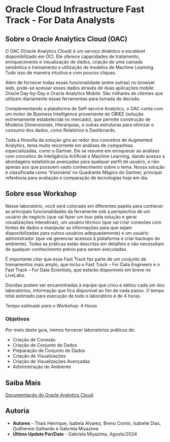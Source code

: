 # Oracle Cloud Infrastructure Fast Track - For Data Analysts

## Sobre o Oracle Analytics Cloud (OAC)

O OAC (Oracle Analytics Cloud) é um serviço dinâmico e escalável disponibilizado em OCI. Ele oferece capacidades de tratamento, enriquecimento e visualização de dados, criação de uma camada semântica e treinamento e utilização de modelos de Machine Learning. Tudo isso de maneira intuitiva e com poucos cliques.

Além de fornecer todas essas funcionalidade (entre outras) no browser web, pode-se acessar esses dados através de duas aplicações mobile: Oracle Day-by-Day e Oracle Analytics Mobile. São milhares de clientes que utilizam diariamente essas ferramentas para tomada de decisão.

Complementando a plataforma de Self-service Analytics, o OAC conta com um motor de Business Intelligence proveniente do OBIEE (solução extremamente estabelecida no mercado), que permite construção de Modelos Dimensionais, Hierarquias, e outras estruturas para otimizar o consumo dos dados, como Relatórios e Dashboards.

Toda a filosofia da solução gira ao redor dos conceitos de Augmented Analytics, tema muito recorrente em análises de companhias especializadas, como o Gartner. Ele se resume em enriquecer as análises com conceitos de Inteligência Artificial e Machine Learning, dando acesso a abordagens estatísticas avançadas para qualquer perfil de usuário, e não apenas aos que possuem vasto conhecimento sobre o tema. Nossa solução é classificada como ‘Visionária’ no Quadrante Mágico do Gartner, principal referência para avaliação e comparação de tecnologias hoje em dia.

## Sobre esse Workshop

Nesse laboratório, você será colocado em diferentes papéis para conhecer as principais funcionalidades da ferramente sob a perspectiva de um usuário de negócio (que vai fazer um tour pela solução e gerar visualizações interativas), um usuário técnico (que vai criar conexões com fontes de dados e manipular as informações para que sejam disponibilizadas para outros usuários adequadamente) e um usuário administrador (que vai gerenciar acessos à plataforma e criar backups do ambiente). Todas as práticas estão descritas em detalhes e não necessitam de qualquer conhecimento prévio para serem executadas.

É importante citar que esse Fast Track faz parte de um conjunto de treinamentos mais amplo, que inclui o Fast Track – For Data Engineers e o Fast Track – For Data Scientists, que estarão disponíveis em breve no LiveLabs.

Dúvidas podem ser encaminhadas à equipe que criou e editou cada um dos laboratórios, informação que fica disponível ao fim de cada passo. O tempo total estimado para execução de todo o laboratório é de 4 horas.

*Tempo estimado para o Workshop:* 4 Horas

### Objetivos

Por meio deste guia, iremos fornecer laboratórios práticos de:

- Criação de Conexão
- Criação de Conjunto de Dados
- Preparação de Conjunto de Dados
- Criação de Visualizações
- Criação de Visualizações Avançadas
- Administração do Ambiente

## Saiba Mais

[Documentação do Oracle Analytics Cloud](https://docs.oracle.com/en/cloud/paas/analytics-cloud/index.html).

## Autoria

- **Autores** - Thais Henrique, Isabela Alvarez, Breno Comin, Isabelle Dias, Guilherme Galhardo e Gabriela Miyazima
- **Último Update Por/Date** - Gabriela Miyazima, Agosto/2024
